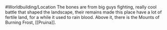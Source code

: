 #Worldbuilding/Location 
The bones are from big guys fighting, really cool battle that shaped the landscape, their remains made this place have a lot of fertile land, for a while it used to rain blood. Above it, there is the Mounts of Burning Frost, [[Pruina]].